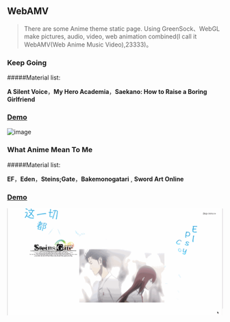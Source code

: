 ## WebAMV

> There are some Anime theme static page. Using GreenSock、WebGL make pictures, audio, video, web animation combined(I call it WebAMV(Web Anime Music Video),23333)。


### Keep Going

#####Material list:

**A Silent Voice**，**My Hero Academia**，**Saekano: How to Raise a Boring Girlfriend**


### [Demo](http://todaylg.github.io/WebAMV/Keep_Going/)


![image](https://github.com/todaylg/webAMV/blob/master/introduce_image/KG.gif)

### What Anime Mean To Me


#####Material list:

**EF**，**Eden**，**Steins;Gate**，**Bakemonogatari** , **Sword Art Online**


### [Demo](https://todaylg.github.io/WebAMV/What_Anime_Mean_To_Me)


![image](https://github.com/todaylg/webAMV/blob/master/introduce_image/WAMTM.gif)


